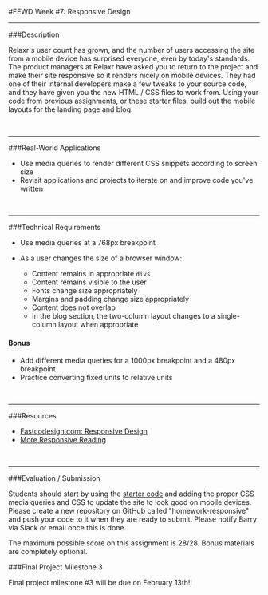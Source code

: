 #FEWD Week #7: Responsive Design

---


###Description 


Relaxr's user count has grown, and the number of users accessing the site from a mobile device has surprised everyone, even by today's standards. The product managers at Relaxr have asked you to return to the project and make their site responsive so it renders nicely on mobile devices. They had one of their internal developers make a few tweaks to your source code, and they have given you the new HTML / CSS files to work from. Using your code from previous assignments, or these starter files, build out the mobile layouts for the landing page and blog.

<br>

---


###Real-World Applications

- Use media queries to render different CSS snippets according to screen size
- Revisit applications and projects to iterate on and improve code you've written 


<br>

---


###Technical Requirements 

- Use media queries at a 768px breakpoint
- As a user changes the size of a browser window:

  - Content remains in appropriate ```divs```
  - Content remains visible to the user 
  - Fonts change size appropriately 
  - Margins and padding change size appropriately 
  - Content does not overlap 
  - In the blog section, the two-column layout changes to a single-column layout when appropriate 

#### Bonus

- Add different media queries for a 1000px breakpoint and a 480px breakpoint
- Practice converting fixed units to relative units 

<br>

---

###Resources


- [Fastcodesign.com: Responsive Design](http://www.fastcodesign.com/3038367/9-gifs-that-explain-responsive-design-brilliantly)
- [More Responsive Reading](http://bradfrost.github.io/this-is-responsive/)


<br>

---

###Evaluation / Submission

Students should start by using the [starter code](starter_code/) and adding the proper CSS media queries and CSS to update the site to look good on mobile devices. Please create a new repository on GitHub called "homework-responsive" and push your code to it when they are ready to submit. Please notify Barry via Slack or email once this is done. 

The maximum possible score on this assignment is 28/28. Bonus materials are completely optional.

###Final Project Milestone 3

Final project milestone #3 will be due on February 13th!!
